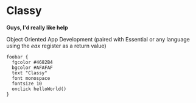 # Classy
**Guys, I'd really like help**

Object Oriented App Development
(paired with Essential or any language using the *eax* register as a return value)

```
foobar {
  fgcolor #4682B4
  bgcolor #AFAFAF
  text "Classy"
  font monospace
  fontsize 10
  onclick helloWorld()
}
```
